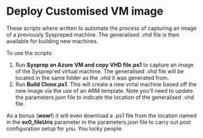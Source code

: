 # Deploy Customised VM image

These scripts where written to automate the process of capturing an image of a previously Syspreped machine. The generalised .vhd file is then available for building new machines.


To use the scripts:

1. Run **Sysprep an Azure VM and copy VHD file.ps1** to capture an image of the Sysprep'ed virtual machine. The generalised .vhd file will be located in the same folder as the .vhd it was generated from.
2. Run **Build Clone.ps1**. This will create a new virtal machine based off the new image via the use of an ARM template. Note you'll need to update the parameters.json file to indicate the location of the generalised .vhd file.

As a bonus (**wow!**) it will even download a .ps1 file from the location named in the **ex0_fileUris** parameter in the parameters.json file to carry out post configuration setup for you. You lucky people.

<!-- LINKS -->
[Blah]: https://xXXXXXXX